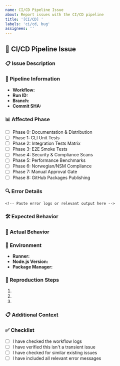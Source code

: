 ```yaml
---
name: CI/CD Pipeline Issue
about: Report issues with the CI/CD pipeline
title: '[CI/CD] '
labels: 'ci/cd, bug'
assignees: ''
---
```


## 🔄 CI/CD Pipeline Issue

### 📋 Issue Description
<!-- Provide a clear and concise description of the CI/CD issue -->

### 🚨 Pipeline Information
- **Workflow:** <!-- e.g., Comprehensive Testing Pipeline -->
- **Run ID:** <!-- GitHub Actions run ID or link -->
- **Branch:** <!-- Branch where the issue occurred -->
- **Commit SHA:** <!-- Specific commit if relevant -->

### 📊 Affected Phase
<!-- Check all that apply -->
- [ ] Phase 0: Documentation & Distribution
- [ ] Phase 1: CLI Unit Tests
- [ ] Phase 2: Integration Tests Matrix
- [ ] Phase 3: E2E Smoke Tests
- [ ] Phase 4: Security & Compliance Scans
- [ ] Phase 5: Performance Benchmarks
- [ ] Phase 6: Norwegian/NSM Compliance
- [ ] Phase 7: Manual Approval Gate
- [ ] Phase 8: GitHub Packages Publishing

### 🔍 Error Details
```
<!-- Paste error logs or relevant output here -->
```

### 🛠 Expected Behavior
<!-- Describe what should have happened -->

### 🔄 Actual Behavior
<!-- Describe what actually happened -->

### 📱 Environment
- **Runner:** <!-- ubuntu-latest, macos-latest, etc. -->
- **Node.js Version:** <!-- From the workflow -->
- **Package Manager:** <!-- npm, yarn, pnpm, bun -->

### 🚀 Reproduction Steps
1. <!-- Step 1 -->
2. <!-- Step 2 -->
3. <!-- Step 3 -->

### 📋 Additional Context
<!-- Any additional information that might be helpful -->

### ✅ Checklist
- [ ] I have checked the workflow logs
- [ ] I have verified this isn't a transient issue
- [ ] I have checked for similar existing issues
- [ ] I have included all relevant error messages